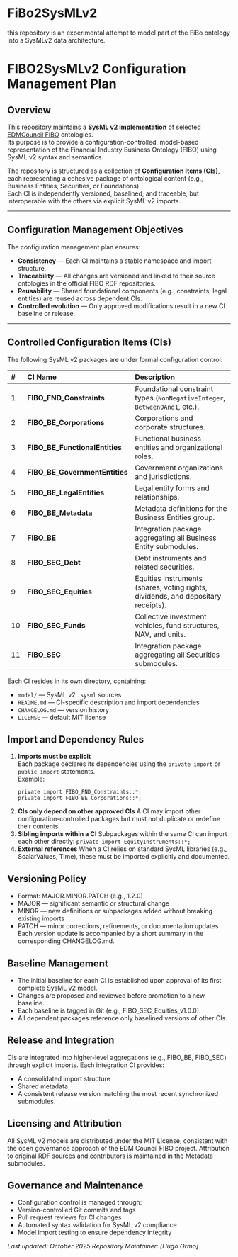 # FiBo2SysMLv2
this repository is an experimental attempt to model part of the FiBo ontology into a SysMLv2 data architecture.

# FIBO2SysMLv2 Configuration Management Plan

## Overview

This repository maintains a **SysML v2 implementation** of selected [EDMCouncil FIBO](https://spec.edmcouncil.org/fibo/) ontologies.  
Its purpose is to provide a configuration-controlled, model-based representation of the Financial Industry Business Ontology (FIBO) using SysML v2 syntax and semantics.

The repository is structured as a collection of **Configuration Items (CIs)**, each representing a cohesive package of ontological content (e.g., Business Entities, Securities, or Foundations).  
Each CI is independently versioned, baselined, and traceable, but interoperable with the others via explicit SysML v2 imports.

---

## Configuration Management Objectives

The configuration management plan ensures:

- **Consistency** — Each CI maintains a stable namespace and import structure.  
- **Traceability** — All changes are versioned and linked to their source ontologies in the official FIBO RDF repositories.  
- **Reusability** — Shared foundational components (e.g., constraints, legal entities) are reused across dependent CIs.  
- **Controlled evolution** — Only approved modifications result in a new CI baseline or release.

---

## Controlled Configuration Items (CIs)

The following SysML v2 packages are under formal configuration control:

| # | CI Name | Description |
|:-|:-|:-|
| 1 | **FIBO_FND_Constraints** | Foundational constraint types (`NonNegativeInteger`, `Between0And1`, etc.). |
| 2 | **FIBO_BE_Corporations** | Corporations and corporate structures. |
| 3 | **FIBO_BE_FunctionalEntities** | Functional business entities and organizational roles. |
| 4 | **FIBO_BE_GovernmentEntities** | Government organizations and jurisdictions. |
| 5 | **FIBO_BE_LegalEntities** | Legal entity forms and relationships. |
| 6 | **FIBO_BE_Metadata** | Metadata definitions for the Business Entities group. |
| 7 | **FIBO_BE** | Integration package aggregating all Business Entity submodules. |
| 8 | **FIBO_SEC_Debt** | Debt instruments and related securities. |
| 9 | **FIBO_SEC_Equities** | Equities instruments (shares, voting rights, dividends, and depositary receipts). |
| 10 | **FIBO_SEC_Funds** | Collective investment vehicles, fund structures, NAV, and units. |
| 11 | **FIBO_SEC** | Integration package aggregating all Securities submodules. |

Each CI resides in its own directory, containing:
- `model/` — SysML v2 `.sysml` sources  
- `README.md` — CI-specific description and import dependencies  
- `CHANGELOG.md` — version history  
- `LICENSE` — default MIT license  

## Import and Dependency Rules
1. **Imports must be explicit**  
   Each package declares its dependencies using the `private import` or `public import` statements.  
   Example:
   ```sysml
   private import FIBO_FND_Constraints::*;
   private import FIBO_BE_Corporations::*;
   ```
2. **CIs only depend on other approved CIs**
A CI may import other configuration-controlled packages but must not duplicate or redefine their contents.
3. **Sibling imports within a CI**
Subpackages within the same CI can import each other directly:
``private import EquityInstruments::*;``
4. **External references**
When a CI relies on standard SysML libraries (e.g., ScalarValues, Time), these must be imported explicitly and documented.
## Versioning Policy
* Format: MAJOR.MINOR.PATCH (e.g., 1.2.0)
* MAJOR — significant semantic or structural change
* MINOR — new definitions or subpackages added without breaking existing imports
* PATCH — minor corrections, refinements, or documentation updates
Each version update is accompanied by a short summary in the corresponding CHANGELOG.md.
## Baseline Management
* The initial baseline for each CI is established upon approval of its first complete SysML v2 model.
* Changes are proposed and reviewed before promotion to a new baseline.
* Each baseline is tagged in Git (e.g., FIBO_SEC_Equities_v1.0.0).
* All dependent packages reference only baselined versions of other CIs.

## Release and Integration
CIs are integrated into higher-level aggregations (e.g., FIBO_BE, FIBO_SEC) through explicit imports.
Each integration CI provides:
* A consolidated import structure
* Shared metadata
* A consistent release version matching the most recent synchronized submodules.
## Licensing and Attribution
All SysML v2 models are distributed under the MIT License, consistent with the open governance approach of the EDM Council FIBO project.
Attribution to original RDF sources and contributors is maintained in the Metadata submodules.

## Governance and Maintenance
* Configuration control is managed through:
* Version-controlled Git commits and tags
* Pull request reviews for CI changes
* Automated syntax validation for SysML v2 compliance
* Model import testing to ensure dependency integrity

_Last updated: October 2025
Repository Maintainer: [Hugo Ormo]_  

